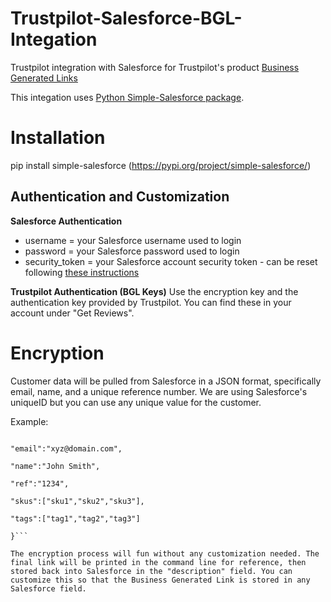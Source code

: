 # Trustpilot-Salesforce-BGL-Integation
Trustpilot integration with Salesforce for Trustpilot's product [Business Generated Links](https://support.trustpilot.com/hc/en-us/articles/115004145087--Business-Generated-Links-for-developers-)

This integation uses [Python Simple-Salesforce package](https://pypi.org/project/simple-salesforce/). 

# Installation 
pip install simple-salesforce (https://pypi.org/project/simple-salesforce/)

## Authentication and Customization
**Salesforce Authentication**
- username = your Salesforce username used to login 
- password = your Salesforce password used to login
- security_token = your Salesforce account security token - can be reset following [these instructions](https://onlinehelp.coveo.com/en/ces/7.0/administrator/getting_the_security_token_for_your_salesforce_account.htm)

**Trustpilot Authentication (BGL Keys)**
Use the encryption key and the authentication key provided by Trustpilot. You can find these in your account under "Get Reviews". 

# Encryption
Customer data will be pulled from Salesforce in a JSON format, specifically email, name, and a unique reference number. We are using Salesforce's uniqueID but you can use any unique value for the customer. 

Example:
```{

"email":"xyz@domain.com",

"name":"John Smith",

"ref":"1234",

"skus":["sku1","sku2","sku3"],

"tags":["tag1","tag2","tag3"]

}```

The encryption process will fun without any customization needed. The final link will be printed in the command line for reference, then stored back into Salesforce in the "description" field. You can customize this so that the Business Generated Link is stored in any Salesforce field. 

